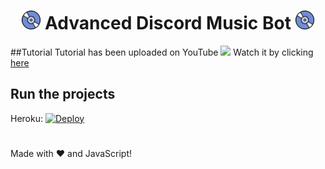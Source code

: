 <h1 align="center"><img src="./assets/Music.gif" width="30px"> Advanced Discord Music Bot <img src="./assets/Music.gif" width="30px"></h1>

##Tutorial
Tutorial has been uploaded on YouTube <img src="https://www.youtube.com/about/static/svgs/icons/brand-resources/YouTube_icon_full-color.svg?cache=f2ec7a5" width="30px"> Watch it by clicking [here](https://youtu.be/JhIzvFXnQKQ)

## Run the projects
Heroku: [![Deploy](https://www.herokucdn.com/deploy/button.svg)](https://heroku.com/deploy?template=https://github.com/devnemil/musicbot)
#

Made with :heart: and JavaScript!
